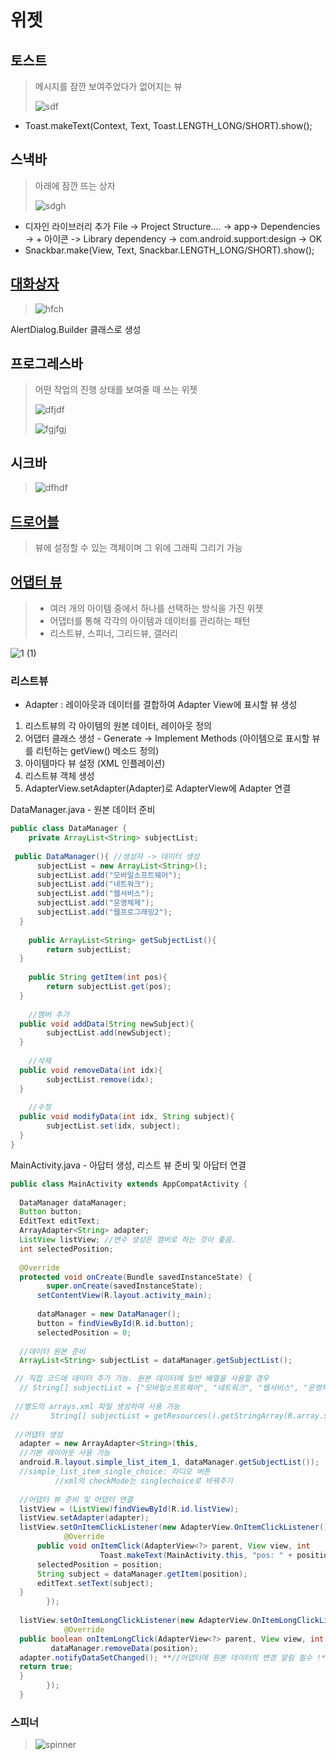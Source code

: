 # 위젯

## 토스트
> 메시지를 잠깐 보여주었다가 없어지는 뷰
> 
>![sdf](https://user-images.githubusercontent.com/37764504/56305276-f244a480-617a-11e9-8d80-2358eb3a6f6b.PNG)

- Toast.makeText(Context, Text, Toast.LENGTH_LONG/SHORT).show();

## 스낵바
> 아래에 잠깐 뜨는 상자
>
> ![sdgh](https://user-images.githubusercontent.com/37764504/56305486-61ba9400-617b-11e9-972c-0e242eec1ba1.PNG)

- 디자인 라이브러리 추가
File -> Project Structure.... -> app-> Dependencies -> + 아이콘 -> Library dependency -> com.android.support:design -> OK
- Snackbar.make(View, Text, Snackbar.LENGTH_LONG/SHORT).show(); 

## [대화상자](https://github.com/yurrrri/Android_study/new/master/dialog.md)

> ![hfch](https://user-images.githubusercontent.com/37764504/56305646-a1817b80-617b-11e9-83b0-9e0d82dbbaa9.PNG)

AlertDialog.Builder 클래스로 생성

## 프로그레스바
> 어떤 작업의 진행 상태를 보여줄 때 쓰는 위젯
> 
> 
> ![dfjdf](https://user-images.githubusercontent.com/37764504/56305836-fa511400-617b-11e9-9b0e-11e14285e9ec.PNG)
> 
> ![fgjfgj](https://user-images.githubusercontent.com/37764504/56305825-f6bd8d00-617b-11e9-952e-470060a2eb31.PNG)
>   


## 시크바
> ![dfhdf](https://user-images.githubusercontent.com/37764504/56454572-f1d02780-638d-11e9-958b-2210aea1a546.PNG)


## [드로어블](https://github.com/yurrrri/Android_study/new/master/drawable.md)

> 뷰에 설정할 수 있는 객체이며 그 위에 그래픽 그리기 가능


## [어댑터 뷰](https://github.com/yurrrri/Android_study/new/master/adapterview.md)
> - 여러 개의 아이템 중에서 하나를 선택하는 방식을 가진 위젯
> - 어댑터를 통해 각각의 아이템과 데이터를 관리하는 패턴
> - 리스트뷰, 스피너, 그리드뷰, 갤러리

![1 (1)](https://user-images.githubusercontent.com/37764504/58173324-07f73d80-7cd6-11e9-8425-99a9a7ae27df.jpg)

### 리스트뷰
- Adapter : 레이아웃과 데이터를 결합하여 Adapter View에 표시할 뷰 생성
1. 리스트뷰의 각 아이템의 원본 데이터, 레이아웃 정의
2. 어댑터 클래스 생성 - Generate -> Implement Methods  (아이템으로 표시할 뷰를 리턴하는 getView() 메소드 정의)
3. 아이템마다 뷰 설정 (XML 인플레이션)
4. 리스트뷰 객체 생성
5. AdapterView.setAdapter(Adapter)로 AdapterView에 Adapter 연결

DataManager.java - 원본 데이터 준비
```java
public class DataManager {  
    private ArrayList<String> subjectList;  
  
 public DataManager(){ //생성자 -> 데이터 생성  
	  subjectList = new ArrayList<String>();  
	  subjectList.add("모바일소프트웨어");  
	  subjectList.add("네트워크");  
	  subjectList.add("웹서비스");  
	  subjectList.add("운영체제");  
	  subjectList.add("웹프로그래밍2");  
  }  
  
    public ArrayList<String> getSubjectList(){  
        return subjectList;  
  }  
  
    public String getItem(int pos){  
        return subjectList.get(pos);  
  }  
  
    //멤버 추가  
  public void addData(String newSubject){  
        subjectList.add(newSubject);  
  }  
  
    //삭제  
  public void removeData(int idx){  
        subjectList.remove(idx);  
  }  
  
    //수정  
  public void modifyData(int idx, String subject){  
        subjectList.set(idx, subject);  
  }  
}
```

MainActivity.java - 아답터 생성, 리스트 뷰 준비 및 아답터 연결
```java
public class MainActivity extends AppCompatActivity {  
  
  DataManager dataManager;  
  Button button;  
  EditText editText;  
  ArrayAdapter<String> adapter;  
  ListView listView; //변수 생성은 멤버로 하는 것이 좋음.  
  int selectedPosition;  
  
  @Override  
  protected void onCreate(Bundle savedInstanceState) {  
        super.onCreate(savedInstanceState);  
	  setContentView(R.layout.activity_main);  
	  
	  dataManager = new DataManager();  
	  button = findViewById(R.id.button);  
	  selectedPosition = 0;  
  
  //데이터 원본 준비  
  ArrayList<String> subjectList = dataManager.getSubjectList();  

 // 직접 코드에 데이터 추가 가능. 원본 데이터에 일반 배열을 사용할 경우  
  // String[] subjectList = {"모바일소프트웨어", "네트워크", "웹서비스", "운영체제", "웹프로그래밍2"};  
  
 //별도의 arrays.xml 파일 생성하여 사용 가능
//       String[] subjectList = getResources().getStringArray(R.array.subjectList);  
  
 //어댑터 생성  
  adapter = new ArrayAdapter<String>(this, 
  //기본 레이아웃 사용 가능
  android.R.layout.simple_list_item_1, dataManager.getSubjectList());  
  //simple_list_item_single_choice: 라디오 버튼
		  //xml의 checkMode는 singlechoice로 바꿔주기 
 
  //어댑터 뷰 준비 및 어댑터 연결  
  listView = (ListView)findViewById(R.id.listView);  
  listView.setAdapter(adapter);  
  listView.setOnItemClickListener(new AdapterView.OnItemClickListener() {  
            @Override  
	  public void onItemClick(AdapterView<?> parent, View view, int 	position, long id) {  
	                Toast.makeText(MainActivity.this, "pos: " + position, Toast.LENGTH_SHORT).show();  
	  selectedPosition = position;  
	  String subject = dataManager.getItem(position);  
	  editText.setText(subject);  
  }  
        });  
  
  listView.setOnItemLongClickListener(new AdapterView.OnItemLongClickListener() {  
            @Override  
  public boolean onItemLongClick(AdapterView<?> parent, View view, int position, long id) {  
         dataManager.removeData(position);  
  adapter.notifyDataSetChanged(); **//어댑터에 원본 데이터의 변경 알림 필수 !** 
  return true;  
  }  
        });  
  }  

```

### 스피너

> ![spinner](https://user-images.githubusercontent.com/37764504/83966941-70708700-a8f8-11ea-99c3-1daa6fa71fd1.png)


